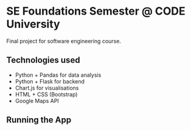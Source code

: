 # SE Foundations Semester @ CODE University
Final project for software engineering course.

## Technologies used
- Python + Pandas for data analysis
- Python + Flask for backend
- Chart.js for visualisations
- HTML + CSS (Bootstrap)
- Google Maps API

## Running the App
